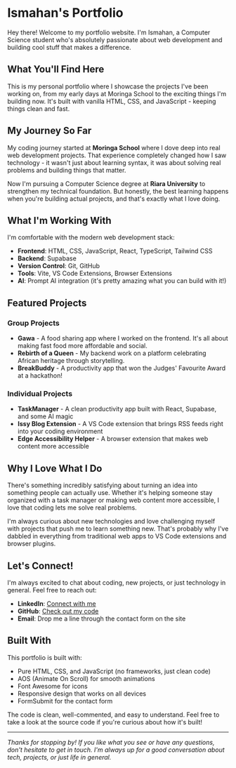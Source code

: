 # Ismahan's Portfolio 

Hey there! Welcome to my portfolio website. I'm Ismahan, a Computer Science student who's absolutely passionate about web development and building cool stuff that makes a difference.

## What You'll Find Here

This is my personal portfolio where I showcase the projects I've been working on, from my early days at Moringa School to the exciting things I'm building now. It's built with vanilla HTML, CSS, and JavaScript - keeping things clean and fast.

## My Journey So Far

My coding journey started at **Moringa School** where I dove deep into real web development projects. That experience completely changed how I saw technology - it wasn't just about learning syntax, it was about solving real problems and building things that matter.

Now I'm pursuing a Computer Science degree at **Riara University** to strengthen my technical foundation. But honestly, the best learning happens when you're building actual projects, and that's exactly what I love doing.

## What I'm Working With

I'm comfortable with the modern web development stack:
- **Frontend**: HTML, CSS, JavaScript, React, TypeScript, Tailwind CSS
- **Backend**: Supabase
- **Version Control**: Git, GitHub
- **Tools**: Vite, VS Code Extensions, Browser Extensions
- **AI**: Prompt AI integration (it's pretty amazing what you can build with it!)

## Featured Projects

### Group Projects
- **Gawa** - A food sharing app where I worked on the frontend. It's all about making fast food more affordable and social.
- **Rebirth of a Queen** - My backend work on a platform celebrating African heritage through storytelling.
- **BreakBuddy** - A productivity app that won the Judges' Favourite Award at a hackathon!

### Individual Projects
- **TaskManager** - A clean productivity app built with React, Supabase, and some AI magic
- **Issy Blog Extension** - A VS Code extension that brings RSS feeds right into your coding environment
- **Edge Accessibility Helper** - A browser extension that makes web content more accessible

## Why I Love What I Do

There's something incredibly satisfying about turning an idea into something people can actually use. Whether it's helping someone stay organized with a task manager or making web content more accessible, I love that coding lets me solve real problems.

I'm always curious about new technologies and love challenging myself with projects that push me to learn something new. That's probably why I've dabbled in everything from traditional web apps to VS Code extensions and browser plugins.

## Let's Connect!

I'm always excited to chat about coding, new projects, or just technology in general. Feel free to reach out:

- **LinkedIn**: [Connect with me](https://www.linkedin.com/in/ismahaney)
- **GitHub**: [Check out my code](https://github.com/ismahaneyy)
- **Email**: Drop me a line through the contact form on the site

## Built With

This portfolio is built with:
- Pure HTML, CSS, and JavaScript (no frameworks, just clean code)
- AOS (Animate On Scroll) for smooth animations
- Font Awesome for icons
- Responsive design that works on all devices
- FormSubmit for the contact form

The code is clean, well-commented, and easy to understand. Feel free to take a look at the source code if you're curious about how it's built!

---

*Thanks for stopping by! If you like what you see or have any questions, don't hesitate to get in touch. I'm always up for a good conversation about tech, projects, or just life in general.* 